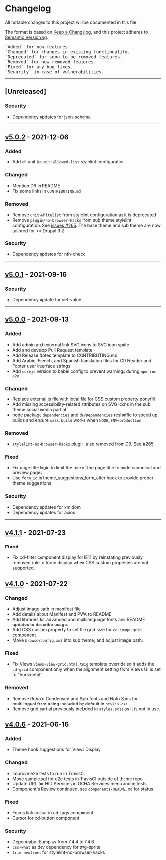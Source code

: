 # Changelog

All notable changes to this project will be documented in this file.

The format is based on [Keep a Changelog](https://keepachangelog.com/en/1.0.0/),
and this project adheres to [Semantic Versioning](https://semver.org/spec/v2.0.0.html).
<pre>
`Added` for new features.
`Changed` for changes in existing functionality.
`Deprecated` for soon-to-be removed features.
`Removed` for now removed features.
`Fixed` for any bug fixes.
`Security` in case of vulnerabilities.
</pre>
---


## [Unreleased]
### Security
- Dependency updates for json-schema

---

## [v5.0.2](https://github.com/UN-OCHA/common_design/releases/tag/v5.0.2) - 2021-12-06
### Added
- Add `ch` unit to `unit-allowed-list` stylelint configuration
### Changed
- Mention D9 in README
- Fix some links in `CONTRIBUTING.md`
### Removed
- Remove `unit-whitelist` from stylelint configuration as it is deprecated
- Remove `plugin/no-browser-hacks` from sub theme stylelint configuration. See [issues #265](https://github.com/UN-OCHA/common_design/issues/265).
The base theme and sub theme are now tailored for >= Drupal 9.2
### Security
- Dependency updates for nth-check
---

## [v5.0.1](https://github.com/UN-OCHA/common_design/releases/tag/v5.0.1) - 2021-09-16
### Security
- Dependency update for set-value
---

## [v5.0.0](https://github.com/UN-OCHA/common_design/releases/tag/v5.0.0) - 2021-09-13
### Added
- Add admin and external link SVG icons to SVG icon sprite
- Add and develop Pull Request template
- Add Release Notes template to CONTRIBUTING.md
- Add Arabic, French, and Spanish translation files for CD Header and Footer user interface strings
- Add `corejs` version to babel config to prevent warnings during `npm run e2e`
### Changed
- Replace external js file with local file for CSS custom property ponyfill
- Add missing accessibility-related attributes on SVG icons in the sub theme social media partial
- node package `dependencies` and `devDependencies` reshuffle to speed up builds and ensure `sass:build` works when `NODE_ENV=production`
### Removed
- `stylelint-no-browser-hacks` plugin, also removed from D9. See [#265](https://github.com/UN-OCHA/common_design/issues/265)
### Fixed
- Fix page title logic to limit the use of the page title to node canonical and preview pages
- Use `form_id` in theme_suggestions_form_alter hook to provide proper theme suggestions
### Security
- Dependency updates for xmldom
- Dependency updates for axios
---

## [v4.1.1](https://github.com/UN-OCHA/common_design/releases/tag/v4.1.1) - 2021-07-23
### Fixed
- Fix cd-filter component display for IE11 by reinstating previously removed rule to force display when CSS custom
properties are not supported.

## [v4.1.0](https://github.com/UN-OCHA/common_design/releases/tag/v4.1.0) - 2021-07-22
### Changed
- Adjust image path in manifest file
- Add details about Manifest and PWA to README
- Add libraries for advanced and multilanguage fonts and README updates to describe usage.
- Add CSS custom property to set the grid size for `cd-image-grid` component
- Move `browserconfig.xml` into sub theme, and adjust image path.
### Fixed
- Fix Views `views-view-grid.html.twig` template override so it adds the `cd-grid` component only when the alignment
setting from Views UI is set to "horizontal".
### Removed
- Remove Roboto Condensed and Slab fonts and Noto Sans for multilingual from being included by default in `styles.css`.
- Remove grid partial previously included in `styles.scss` as it is not in use. 

## [v4.0.6](https://github.com/UN-OCHA/common_design/releases/tag/v4.0.6) - 2021-06-16
### Added
- Theme hook suggestions for Views Display
### Changed
- Improve e2e tests to run in TravisCI
- Move sample.sql for e2e tests in TravisCI outside of theme repo
- Update URL for HID Services in OCHA Services menu and in tests
- Component's Review continued, see `components/README.md` for status
### Fixed
- Focus link colour in cd-tags component
- Cursor for cd-button component
### Security
- Dependabot Bump `ws` from 7.4.4 to 7.4.6
- `css-what` as dev dependency for svg-sprite
- `trim-newlines` for stylelint-no-browser-hacks


